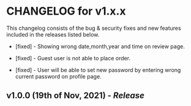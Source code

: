 # CHANGELOG for v1.x.x

This changelog consists of the bug & security fixes and new features included in the releases listed below.

* [fixed] - Showing wrong date,month,year and time on review page.

* [fixed] - Guest user is not able to place order.

* [fixed] - User will be able to set new password by entering wrong current password on profile page.

## **v1.0.0 (19th of Nov, 2021)** - *Release*
